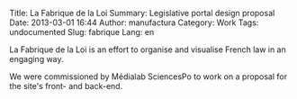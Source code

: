Title: La Fabrique de la Loi
Summary: Legislative portal design proposal
Date: 2013-03-01 16:44
Author: manufactura
Category: Work
Tags: undocumented
Slug: fabrique
Lang: en

La Fabrique de la Loi is an effort to organise and visualise French law in an
engaging way. 

We were commissioned by Médialab SciencesPo to work on a proposal for the
site's front- and back-end.

